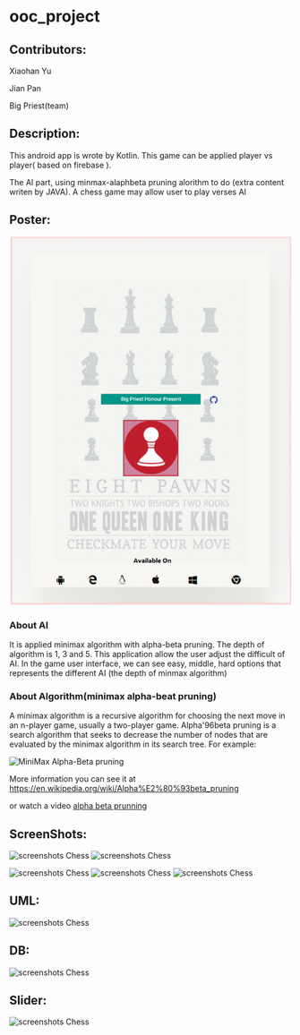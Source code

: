 # ooc_project

## Contributors:
 Xiaohan Yu
 
 Jian Pan
 
 Big Priest(team)

## Description:

This android app is wrote by Kotlin.
This game can be applied player vs player( based on firebase ).


The AI part, using minmax-alaphbeta pruning alorithm to do (extra content writen by JAVA).
A chess game may allow user to play verses AI

## Poster:
![poster Chess](https://raw.githubusercontent.com/RockSoda/chessgame/master/the%20big%20priest.png)

  ### About AI
  
  It is applied minimax algorithm with alpha-beta pruning. 
  The depth of algorithm is 1, 3 and 5. This application allow the user adjust the difficult of AI.
  In the game user interface, we can see easy, middle, hard options that represents the different AI (the depth of minmax algorithm)
  
  ### About Algorithm(minimax alpha-beat pruning)
  A minimax algorithm is a recursive algorithm for choosing the next move in an n-player game, usually a two-player game. 
  Alpha\'96beta pruning is a search algorithm that seeks to decrease the number of nodes that are evaluated by the minimax algorithm in its search tree.
  For example:
  
  ![MiniMax Alpha-Beta pruning](https://github.com/jeromepan/chessgame/blob/master/Alpha-Beta-Pruning.png)
  
  More information you can see it at https://en.wikipedia.org/wiki/Alpha%E2%80%93beta_pruning
  
  or watch a video
  [alpha beta prunning](https://www.youtube.com/watch?v=d2maa6k2gYE)
  



## ScreenShots:

![screenshots Chess](https://github.com/jeromepan/ooc_project/blob/master/pics/1.jpeg)
![screenshots Chess](https://github.com/jeromepan/ooc_project/blob/master/pics/2.jpeg)

![screenshots Chess](https://github.com/jeromepan/ooc_project/blob/master/pics/3.jpeg)
![screenshots Chess](https://github.com/jeromepan/ooc_project/blob/master/pics/4.jpeg)
![screenshots Chess](https://github.com/jeromepan/ooc_project/blob/master/pics/5.jpeg)

## UML:

![screenshots Chess](https://github.com/jeromepan/ooc_project/blob/master/uml.png)

## DB:

![screenshots Chess](https://github.com/jeromepan/ooc_project/blob/master/db.png)

## Slider:

![screenshots Chess](https://github.com/jeromepan/ooc_project/blob/master/pics/5.jpeg)



